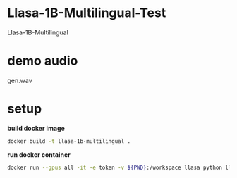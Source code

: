 # Llasa-1B-Multilingual-Test
Llasa-1B-Multilingual

# demo audio

gen.wav

# setup

**build docker image**
```bash
docker build -t llasa-1b-multilingual .
```

**run docker container**
```bash
docker run --gpus all -it -e token -v ${PWD}:/workspace llasa python llasa_sample.py
```
